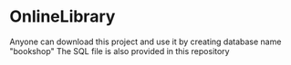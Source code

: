 # OnlineLibrary
Anyone can download this project and use it by creating database name "bookshop"
The SQL file is also provided in this repository
